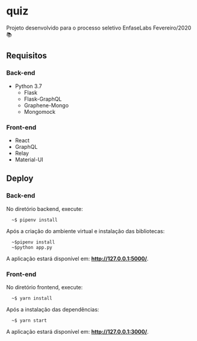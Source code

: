 # quiz
Projeto desenvolvido para o processo seletivo EnfaseLabs Fevereiro/2020 📚

## Requisitos

### Back-end
* Python 3.7
  * Flask
  * Flask-GraphQL
  * Graphene-Mongo
  * Mongomock

### Front-end
* React
* GraphQL
* Relay
* Material-UI

## Deploy

### Back-end

No diretório backend, execute: 
```
  ~$ pipenv install
```

Após a criação do ambiente virtual e instalação das bibliotecas:
```
  ~$pipenv install
  ~$python app.py 
```

A aplicação estará disponível em: __http://127.0.0.1:5000/__.


### Front-end

No diretório frontend, execute: 
```
  ~$ yarn install
```

Após a instalação das dependências:
```
  ~$ yarn start
```

A aplicação estará disponível em: __http://127.0.0.1:3000/__.
